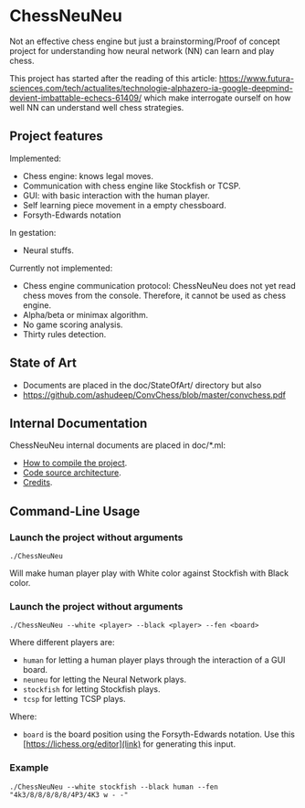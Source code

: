 # ChessNeuNeu

Not an effective chess engine but just a brainstorming/Proof of concept project for understanding how neural network (NN) can learn and play chess.

This project has started after the reading of this article:
https://www.futura-sciences.com/tech/actualites/technologie-alphazero-ia-google-deepmind-devient-imbattable-echecs-61409/
which make interrogate ourself on how well NN can understand well chess strategies.

## Project features

Implemented:
* Chess engine: knows legal moves.
* Communication with chess engine like Stockfish or TCSP.
* GUI: with basic interaction with the human player.
* Self learning piece movement in a empty chessboard.
* Forsyth-Edwards notation

In gestation:
* Neural stuffs.

Currently not implemented:
* Chess engine communication protocol: ChessNeuNeu does not yet read chess moves from the console. Therefore, it cannot be used as chess engine.
* Alpha/beta or minimax algorithm.
* No game scoring analysis.
* Thirty rules detection.

## State of Art

* Documents are placed in the doc/StateOfArt/ directory but also
* https://github.com/ashudeep/ConvChess/blob/master/convchess.pdf

## Internal Documentation

ChessNeuNeu internal documents are placed in doc/*.ml:
* [How to compile the project](https://github.com/Lecrapouille/LEchecDeNeuneu/blob/master/doc/install.md).
* [Code source architecture](https://github.com/Lecrapouille/LEchecDeNeuneu/blob/master/doc/archi.md).
* [Credits](https://github.com/Lecrapouille/LEchecDeNeuneu/blob/master/doc/credits.md).

## Command-Line Usage

### Launch the project without arguments

```
./ChessNeuNeu
```

Will make human player play with White color against Stockfish with Black color.


### Launch the project without arguments

```
./ChessNeuNeu --white <player> --black <player> --fen <board>
```

Where different players are:
* `human` for letting a human player plays through the interaction of a GUI board.
* `neuneu` for letting the Neural Network plays.
* `stockfish` for letting Stockfish plays.
* `tcsp` for letting TCSP plays.

Where:
* `board` is the board position using the Forsyth-Edwards notation. Use this [https://lichess.org/editor](link) for generating this input.

### Example

```
./ChessNeuNeu --white stockfish --black human --fen "4k3/8/8/8/8/8/4P3/4K3 w - -"
```